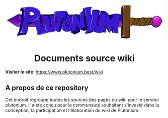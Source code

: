 <p align="center">
	<a href="https://www.plutonium.best"><img src=".github/plutonium.png"></img></a><br>
</p>
<h1 align="center">Documents source wiki</h1>

**Visiter le site**: https://www.plutonium.best/wiki

## A propos de ce repository

Cet endroit regroupe toutes les sources des pages du wiki pour le serveur plutonium. Il a été conçu pour la communauté souhaitant s'investir dans la conception, la participation et l'élaboration du wiki de Plutonium.
